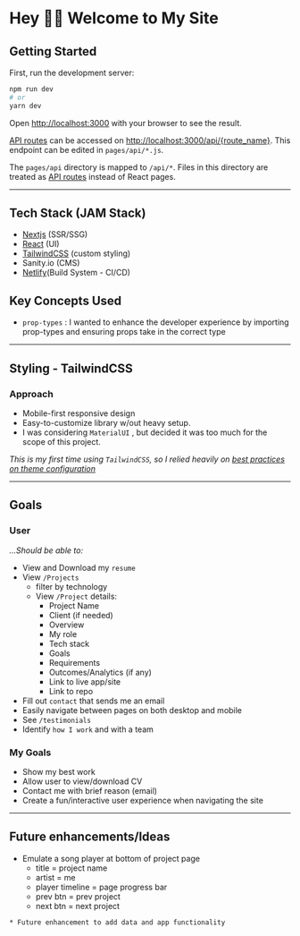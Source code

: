 # Hey 👋🏼 Welcome to My Site
## Getting Started

First, run the development server:

```bash
npm run dev
# or
yarn dev
```
Open [http://localhost:3000](http://localhost:3000) with your browser to see the result.


[API routes](https://nextjs.org/docs/api-routes/introduction) can be accessed on [http://localhost:3000/api/{route_name}](http://localhost:3000/api/*). This endpoint can be edited in `pages/api/*.js`.

The `pages/api` directory is mapped to `/api/*`. Files in this directory are treated as [API routes](https://nextjs.org/docs/api-routes/introduction) instead of React pages.

----

## Tech Stack (JAM Stack)
- [Nextjs](https://nextjs.org/docs/getting-started) (SSR/SSG)
- [React](https://reactjs.org/docs/getting-started.html) (UI)
- [TailwindCSS](https://tailwindcss.com/docs) (custom styling)
- Sanity.io (CMS)
- [Netlify](https://www.netlify.com/jamstack/)(Build System - CI/CD)

## Key Concepts Used 

- `prop-types` : I wanted to enhance the developer experience by importing prop-types and ensuring props take in the correct type

----

## Styling - TailwindCSS
### Approach
- Mobile-first responsive design
- Easy-to-customize library w/out heavy setup.
- I was considering `MaterialUI` , but decided it was too much for the scope of this project.

*This is my first time using `TailwindCSS`, so I relied heavily on [best practices on theme configuration](https://tailwindcss.com/docs/theme)*

----
## Goals
### User
*...Should be able to:*
- View and Download my `resume`
- View `/Projects`
    - filter by technology
    -  View `/Project` details:
        - Project Name
        - Client (if needed)
        - Overview
        - My role 
        - Tech stack
        - Goals
        - Requirements 
        - Outcomes/Analytics (if any) 
        - Link to live app/site
        - Link to repo
- Fill out `contact` that sends me an email
- Easily navigate between pages on both desktop and mobile
- See `/testimonials`
- Identify `how I work` and with a team

### My Goals
- Show my best work
- Allow user to view/download CV
- Contact me with brief reason (email)
- Create a fun/interactive user experience when navigating the site
----

## Future enhancements/Ideas
- Emulate a song player at bottom of project page
    - title =  project name
    - artist = me
    - player timeline = page progress bar 
    - prev btn = prev project
    - next btn = next project

`* Future enhancement to add data and app functionality`

